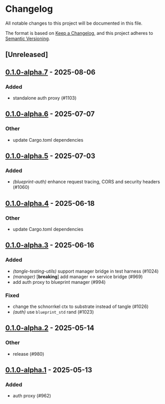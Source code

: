 # Changelog

All notable changes to this project will be documented in this file.

The format is based on [Keep a Changelog](https://keepachangelog.com/en/1.0.0/),
and this project adheres to [Semantic Versioning](https://semver.org/spec/v2.0.0.html).

## [Unreleased]

## [0.1.0-alpha.7](https://github.com/tangle-network/blueprint/compare/blueprint-auth-v0.1.0-alpha.6...blueprint-auth-v0.1.0-alpha.7) - 2025-08-06

### Added

- standalone auth proxy (#1103)

## [0.1.0-alpha.6](https://github.com/tangle-network/blueprint/compare/blueprint-auth-v0.1.0-alpha.5...blueprint-auth-v0.1.0-alpha.6) - 2025-07-07

### Other

- update Cargo.toml dependencies

## [0.1.0-alpha.5](https://github.com/tangle-network/blueprint/compare/blueprint-auth-v0.1.0-alpha.4...blueprint-auth-v0.1.0-alpha.5) - 2025-07-03

### Added

- *(blueprint-auth)* enhance request tracing, CORS and security headers (#1060)

## [0.1.0-alpha.4](https://github.com/tangle-network/blueprint/compare/blueprint-auth-v0.1.0-alpha.3...blueprint-auth-v0.1.0-alpha.4) - 2025-06-18

### Other

- update Cargo.toml dependencies

## [0.1.0-alpha.3](https://github.com/tangle-network/blueprint/compare/blueprint-auth-v0.1.0-alpha.2...blueprint-auth-v0.1.0-alpha.3) - 2025-06-16

### Added

- *(tangle-testing-utils)* support manager bridge in test harness (#1024)
- *(manager)* [**breaking**] add manager <-> service bridge (#969)
- add auth proxy to blueprint manager (#994)

### Fixed

- change the schnorrkel ctx to substrate instead of tangle (#1026)
- *(auth)* use `blueprint_std` rand (#1023)

## [0.1.0-alpha.2](https://github.com/tangle-network/blueprint/compare/blueprint-auth-v0.1.0-alpha.1...blueprint-auth-v0.1.0-alpha.2) - 2025-05-14

### Other

- release (#980)

## [0.1.0-alpha.1](https://github.com/tangle-network/blueprint/releases/tag/blueprint-auth-v0.1.0-alpha.1) - 2025-05-13

### Added

- auth proxy (#962)
